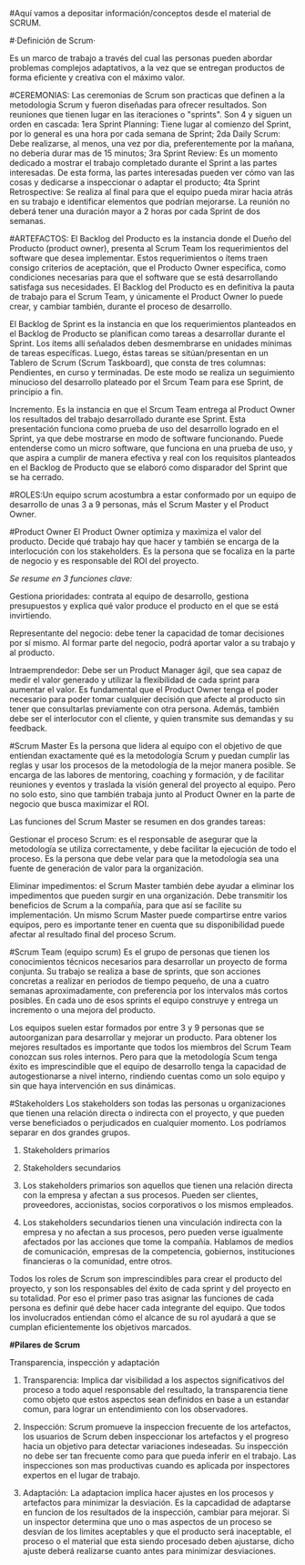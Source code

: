 #Aquí vamos a depositar información/conceptos desde el material de SCRUM.


#·Definición de Scrum·

Es un marco de trabajo a través del cual 
las personas pueden abordar problemas
complejos adaptativos, a la vez que se 
entregan productos de forma eficiente
y creativa con el máximo valor.




#CEREMONIAS: Las ceremonias de Scrum son practicas que definen a la metodologia Scrum y fueron diseñadas para ofrecer resultados. Son reuniones que tienen lugar en las iteraciones o "sprints". Son 4 y siguen un orden en cascada: 1era Sprint Planning: Tiene lugar al comienzo del Sprint, por lo general es una hora por cada semana de Sprint; 2da Daily Scrum: Debe realizarse, al menos, una vez por dia, preferentemente por la mañana, no deberia durar mas de 15 minutos; 3ra Sprint Review: Es un momento dedicado a mostrar el trabajo completado durante el Sprint a las partes interesadas. De esta forma, las partes interesadas pueden ver cómo van las cosas y dedicarse a inspeccionar o adaptar el producto; 4ta Sprint Retrospective: Se realiza al final para que el equipo pueda mirar hacia atrás en su trabajo e identificar elementos que podrían mejorarse. La reunión no deberá tener una duración mayor a 2 horas por cada Sprint de dos semanas.




#ARTEFACTOS: 
El Backlog del Producto es la instancia donde el Dueño del Producto (product owner), presenta al Scrum Team los requerimientos del software que desea implementar. Estos requerimientos o ítems traen consigo criterios de aceptación, que el Producto Owner especifica, como condiciones necesarias para que el software que se está desarrollando satisfaga sus necesidades. El Backlog del Producto es en definitiva la pauta de trabajo para el Scrum Team, y únicamente el Product Owner lo puede crear, y cambiar también, durante el proceso de desarrollo.

El Backlog de Sprint es la instancia en que los requerimientos planteados en el Backlog de Producto se planifican como tareas a desarrollar durante el Sprint. Los ítems allí señalados deben desmembrarse en unidades mínimas de tareas específicas. Luego, éstas tareas se sitúan/presentan en un Tablero de Scrum (Scrum Taskboard), que consta de tres columnas: Pendientes, en curso y terminadas. De este modo se realiza un seguimiento minucioso del desarrollo plateado por el Srcum Team para ese Sprint, de principio a fin.

Incremento. Es la instancia en que el Srcum Team entrega al Product Owner los resultados del trabajo desarrollado durante ese Sprint. Esta presentación funciona como prueba de uso del desarrollo logrado en el Sprint, ya que debe mostrarse en modo de software funcionando. Puede entenderse como un micro software, que funciona en una prueba de uso, y que aspira a cumplir de manera efectiva y real con los requisitos planteados en el Backlog de Producto que se elaboró como disparador del Sprint que se ha cerrado.







#ROLES:Un equipo scrum acostumbra a estar conformado por un equipo de desarrollo de unas 3 a 9 personas, más el Scrum Master y el Product Owner.


#Product Owner
El Product Owner optimiza y maximiza el valor del producto. Decide qué trabajo hay que hacer y también se encarga de la interlocución con los stakeholders. Es la persona que se focaliza en la parte de negocio y es responsable del ROI del proyecto.

*Se resume en 3 funciones clave:*

Gestiona prioridades: contrata al equipo de desarrollo, gestiona presupuestos y explica qué valor produce el producto en el que se está invirtiendo.

Representante del negocio: debe tener la capacidad de tomar decisiones por sí mismo. Al formar parte del negocio, podrá aportar valor a su trabajo y al producto.

Intraemprendedor: Debe ser un Product Manager ágil, que sea capaz de medir el valor generado y utilizar la flexibilidad de cada sprint para aumentar el valor. Es fundamental que el Product Owner tenga el poder necesario para poder tomar cualquier decisión que afecte al producto sin tener que consultarlas previamente con otra persona. Además, también debe ser el interlocutor con el cliente, y quien transmite sus demandas y su feedback.



#Scrum Master
Es la persona que lidera al equipo con el objetivo de que entiendan exactamente qué es la metodología Scrum y puedan cumplir las reglas y usar los procesos de la metodología de la mejor manera posible. Se encarga de las labores de mentoring, coaching y formación, y de facilitar reuniones y eventos y traslada la visión general del proyecto al equipo. Pero no solo esto, sino que también trabaja junto al Product Owner en la parte de negocio que busca maximizar el ROI.

Las funciones del Scrum Master se resumen en dos grandes tareas:

Gestionar el proceso Scrum: es el responsable de asegurar que la metodología se utiliza correctamente, y debe facilitar la ejecución de todo el proceso. Es la persona que debe velar para que la metodología sea una fuente de generación de valor para la organización.

Eliminar impedimentos: el Scrum Master también debe ayudar a eliminar los impedimentos que pueden surgir en una organización. Debe transmitir los beneficios de Scrum a la compañía, para que así se facilite su implementación.
Un mismo Scrum Master puede compartirse entre varios equipos, pero es importante tener en cuenta que su disponibilidad puede afectar al resultado final del proceso Scrum.




#Scrum Team (equipo scrum)
Es el grupo de personas que tienen los conocimientos técnicos necesarios para desarrollar un proyecto de forma conjunta. Su trabajo se realiza a base de sprints, que son acciones concretas a realizar en periodos de tiempo pequeño, de una a cuatro semanas aproximadamente, con preferencia por los intervalos más cortos posibles. En cada uno de esos sprints el equipo construye y entrega un incremento o una mejora del producto.

Los equipos suelen estar formados por entre 3 y 9 personas que se autoorganizan para desarrollar y mejorar un producto. Para obtener los mejores resultados es importante que todos los miembros del Scrum Team conozcan sus roles internos. Pero para que la metodología Scum tenga éxito es imprescindible que el equipo de desarrollo tenga la capacidad de autogestionarse a nivel interno, rindiendo cuentas como un solo equipo y sin que haya intervención en sus dinámicas.



#Stakeholders
Los stakeholders son todas las personas u organizaciones que tienen una relación directa o indirecta con el proyecto, y que pueden verse beneficiados o perjudicados en cualquier momento. Los podríamos separar en dos grandes grupos.

1. Stakeholders primarios
2. Stakeholders secundarios

1. Los stakeholders primarios son aquellos que tienen una relación directa con la empresa y afectan a sus procesos. Pueden ser clientes, proveedores, accionistas, socios corporativos o los mismos empleados.

2. Los stakeholders secundarios tienen una vinculación indirecta con la empresa y no afectan a sus procesos, pero pueden verse igualmente afectados por las acciones que tome la compañía. Hablamos de medios de comunicación, empresas de la competencia, gobiernos, instituciones financieras o la comunidad, entre otros.


Todos los roles de Scrum son imprescindibles para crear el producto del proyecto, y son los responsables del éxito de cada sprint y del proyecto en su totalidad. Por eso el primer paso tras asignar las funciones de cada persona es definir qué debe hacer cada integrante del equipo. Que todos los involucrados entiendan cómo el alcance de su rol ayudará a que se cumplan eficientemente los objetivos marcados.



**#Pilares de Scrum**

Transparencia, inspección y adaptación

1. Transparencia: Implica dar visibilidad a los aspectos significativos del proceso a todo aquel responsable del resultado, la transparencia tiene
como objeto que estos aspectos sean definidos en base a un estandar comun, para lograr un entendimiento con los observadores.

2. Inspección: Scrum promueve la inspeccion frecuente de los artefactos, los usuarios de Scrum deben inspeccionar los artefactos y el progreso
hacia un objetivo para detectar variaciones indeseadas. Su inspección no debe ser tan frecuente como para que pueda inferir en el trabajo. 
Las inspecciones son mas productivas cuando es aplicada por inspectores expertos en el lugar de trabajo.

3. Adaptación: La adaptacion implica hacer ajustes en los procesos y artefactos para minimizar la desviación. Es la capcadidad de adaptarse en
funcion de los resultados de la inspección, cambiar para mejorar.
Si un inspector determina que uno o mas aspectos de un proceso se desvían de los limites aceptables y que el producto será inaceptable, el proceso 
o el material que esta siendo procesado deben ajustarse, dicho ajuste deberá realizarse cuanto antes para minimizar desviaciones.
